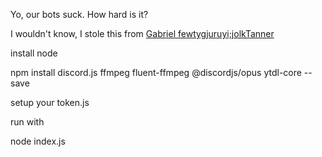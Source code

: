 Yo, our bots suck. How hard is it?

I wouldn't know, I stole this from [Gabriel fewtygjuruyi;jolkTanner](https://gabrieltanner.org/blog/dicord-music-bot)

install node

npm install discord.js ffmpeg fluent-ffmpeg @discordjs/opus ytdl-core --save

setup your token.js

run with

node index.js
